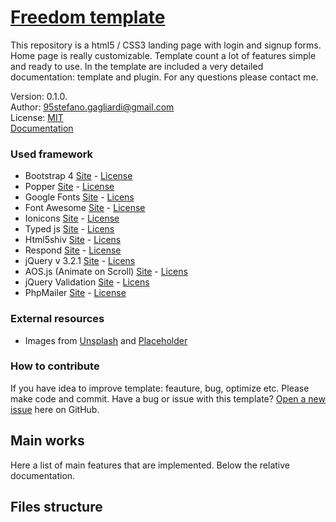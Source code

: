 # [Freedom template](http://spola.net/freedom)
This repository is a html5 / CSS3 landing page with login and signup forms. Home page is really customizable. Template count a lot of features simple and ready to use. In the template are included a very detailed documentation: template and plugin. For any questions please contact me.

Version: 0.1.0. </br>
Author: 95stefano.gagliardi@gmail.com</br>
License: [MIT](https://github.com/Spolaa/freedom-template/blob/master/LICENSE)</br>
[Documentation](https://github.com/Spolaa/freedom-template/blob/master/DOCUMENTATION.md)

### Used framework

- Bootstrap 4 [Site](https://v4-alpha.getbootstrap.com/) - [License](https://github.com/twbs/bootstrap/blob/master/LICENSE)
- Popper [Site](https://popper.js.org/) - [License](https://github.com/FezVrasta/popper.js/blob/master/LICENSE.md)
- Google Fonts [Site](https://fonts.google.com/) - [Licens](https://fonts.google.com/attribution)
- Font Awesome [Site](http://fontawesome.io/) - [License](http://fontawesome.io/license/)
- Ionicons [Site](http://ionicons.com/) - [License](https://github.com/ionic-team/ionicons/blob/master/LICENSE)
- Typed js [Site](http://www.mattboldt.com/demos/typed-js/) - [Licens](https://github.com/mattboldt/typed.js/blob/master/LICENSE.txt)
- Html5shiv [Site](https://github.com/aFarkas/html5shiv) - [Licens](https://github.com/aFarkas/html5shiv/blob/master/MIT%20and%20GPL2%20licenses.md)
- Respond [Site](https://github.com/scottjehl/Respond) - [License](https://github.com/scottjehl/Respond/blob/master/LICENSE-MIT)
- jQuery v 3.2.1 [Site](https://jquery.com/) - [Licens](https://jquery.org/license/)
- AOS.js (Animate on Scroll) [Site](https://michalsnik.github.io/aos/) - [Licens](https://github.com/michalsnik/aos/blob/master/LICENSE)
- jQuery Validation [Site](https://jqueryvalidation.org/) - [Licens](https://github.com/jquery-validation/jquery-validation/blob/master/LICENSE.md)
- PhpMailer [Site](https://github.com/PHPMailer/PHPMailer) - [License](https://github.com/PHPMailer/PHPMailer/blob/master/LICENSE)

### External resources
- Images from [Unsplash](https://unsplash.com/) and [Placeholder](https://placeholder.com/)

### How to contribute

If you have idea to improve template: feauture, bug, optimize etc. Please make code and commit.
Have a bug or issue with this template? [Open a new issue](https://github.com/Spolaa/freedom-template/issues) here on GitHub.

## Main works

Here a list of main features that are implemented. Below the relative documentation.

## Files structure
